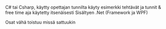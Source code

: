 C# tai Csharp, käytty opettajan tunnilta käyty esimerkki tehtävät ja tunnit & free time aja käytetty itsenäisesti
Sisältyen .Net (Framework ja WPF)

Osat vähä toistuu missä sattuukin

